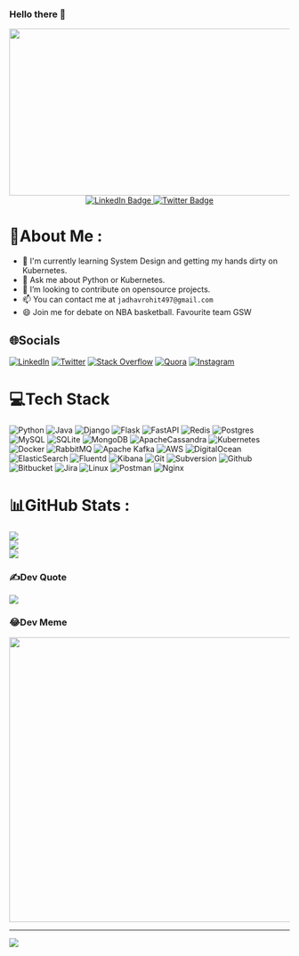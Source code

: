 ### Hello there 👋

</div>
<div id="header" align="center">
  <div id="header" align="center">

  <img src="https://komarev.com/ghpvc/?username=rhoitjadhav&style=flat-square&color=blue" alt=""/>
  </div>
  <img src="https://media.giphy.com/media/dWesBcTLavkZuG35MI/giphy.gif" width="600" height="300"/>
  <div id="badges">
  <a href="https://www.linkedin.com/in/rhoitjadhav/" target="_blank">
    <img src="https://img.shields.io/badge/LinkedIn-%230077B5.svg?logo=linkedin&logoColor=white" alt="LinkedIn Badge"/>
  </a>
  <a href="https://twitter.com/rhoitjadhav" target="_blank">
    <img src="https://img.shields.io/badge/Twitter-%231DA1F2.svg?logo=Twitter&logoColor=white" alt="Twitter Badge"/>
  </a>
</div>

</div>

# 💫About Me :

- 🌱 I'm currently learning System Design and getting my hands dirty on Kubernetes.
- 💬 Ask me about Python or Kubernetes.
- 👯 I’m looking to contribute on opensource projects.
- 📫 You can contact me at `jadhavrohit497@gmail.com`
- 😄 Join me for debate on NBA basketball. Favourite team GSW

## 🌐Socials

[![LinkedIn](https://img.shields.io/badge/LinkedIn-%230077B5.svg?logo=linkedin&logoColor=white)](https://linkedin.com/in/rhoitjadhav)
[![Twitter](https://img.shields.io/badge/Twitter-%231DA1F2.svg?logo=Twitter&logoColor=white)](https://twitter.com/rhoitjadhav)
[![Stack Overflow](https://img.shields.io/badge/-Stackoverflow-FE7A16?logo=stack-overflow&logoColor=white)](https://stackoverflow.com/users/rhoitjadhav)
[![Quora](https://img.shields.io/badge/Quora-%23B92B27.svg?logo=Quora&logoColor=white)](https://quora.com/profile/rhoitjadhav)
[![Instagram](https://img.shields.io/badge/Instagram-%23E4405F.svg?logo=Instagram&logoColor=white)](https://instagram.com/rhoitjadhav_)

# 💻Tech Stack

![Python](https://img.shields.io/badge/python-3670A0?style=for-the-badge&logo=python&logoColor=ffdd54)
![Java](https://img.shields.io/badge/java-%23ED8B00.svg?style=for-the-badge&logo=java&logoColor=white)
![Django](https://img.shields.io/badge/django-%23092E20.svg?style=for-the-badge&logo=django&logoColor=white)
![Flask](https://img.shields.io/badge/flask-%23000.svg?style=for-the-badge&logo=flask&logoColor=white)
![FastAPI](https://img.shields.io/badge/FastAPI-005571?style=for-the-badge&logo=fastapi)
![Redis](https://img.shields.io/badge/redis-%23DD0031.svg?style=for-the-badge&logo=redis&logoColor=white)
![Postgres](https://img.shields.io/badge/postgres-%23316192.svg?style=for-the-badge&logo=postgresql&logoColor=white)
![MySQL](https://img.shields.io/badge/mysql-%2300f.svg?style=for-the-badge&logo=mysql&logoColor=white)
![SQLite](https://img.shields.io/badge/sqlite-%2307405e.svg?style=for-the-badge&logo=sqlite&logoColor=white)
![MongoDB](https://img.shields.io/badge/MongoDB-%234ea94b.svg?style=for-the-badge&logo=mongodb&logoColor=white)
![ApacheCassandra](https://img.shields.io/badge/cassandra-%231287B1.svg?style=for-the-badge&logo=apache-cassandra&logoColor=white)
![Kubernetes](https://img.shields.io/badge/kubernetes-%23326ce5.svg?style=for-the-badge&logo=kubernetes&logoColor=white)
![Docker](https://img.shields.io/badge/docker-%230db7ed.svg?style=for-the-badge&logo=docker&logoColor=white)
![RabbitMQ](https://img.shields.io/badge/Rabbitmq-FF6600?style=for-the-badge&logo=rabbitmq&logoColor=white)
![Apache Kafka](https://img.shields.io/badge/Apache%20Kafka-000?style=for-the-badge&logo=apachekafka)
![AWS](https://img.shields.io/badge/AWS-%23FF9900.svg?style=for-the-badge&logo=amazon-aws&logoColor=white)
![DigitalOcean](https://img.shields.io/badge/DigitalOcean-%230167ff.svg?style=for-the-badge&logo=digitalOcean&logoColor=white)
![ElasticSearch](https://img.shields.io/badge/-ElasticSearch-005571?style=for-the-badge&logo=elasticsearch)
![Fluentd](https://img.shields.io/badge/Fluentd-599CD0?style=for-the-badge&logo=fluentd&logoColor=white&labelColor=599CD0)
![Kibana](https://img.shields.io/badge/Kibana-005571?style=for-the-badge&logo=Kibana&logoColor=white)
![Git](https://img.shields.io/badge/git-%23F05033.svg?style=for-the-badge&logo=git&logoColor=white)
![Subversion](https://img.shields.io/badge/subversion-%23809CC9.svg?style=for-the-badge&logo=subversion&logoColor=white)
![Github](https://img.shields.io/badge/GitHub-100000?style=for-the-badge&logo=github&logoColor=white)
![Bitbucket](https://img.shields.io/badge/bitbucket-%230047B3.svg?style=for-the-badge&logo=bitbucket&logoColor=white)
![Jira](https://img.shields.io/badge/jira-%230A0FFF.svg?style=for-the-badge&logo=jira&logoColor=white)
![Linux](https://img.shields.io/badge/Linux-FCC624?style=for-the-badge&logo=linux&logoColor=black)
![Postman](https://img.shields.io/badge/Postman-FF6C37?style=for-the-badge&logo=postman&logoColor=white)
![Nginx](https://img.shields.io/badge/nginx-%23009639.svg?style=for-the-badge&logo=nginx&logoColor=white)

# 📊GitHub Stats :

![](https://github-readme-stats.vercel.app/api?username=rhoitjadhav&theme=darcula&hide_border=false&include_all_commits=true&count_private=false)<br/>
![](https://github-readme-streak-stats.herokuapp.com/?user=rhoitjadhav&theme=darcula&hide_border=false)<br/>
![](https://github-readme-stats.vercel.app/api/top-langs/?username=rhoitjadhav&theme=darcula&hide_border=false&include_all_commits=true&count_private=false&layout=compact)

### ✍️Dev Quote

![](https://quotes-github-readme.vercel.app/api?type=horizontal&theme=dark)

### 😂Dev Meme

<img src="https://random-memer.herokuapp.com/" width="512px"/>

---
[![](https://visitcount.itsvg.in/api?id=rhoitjadhav&icon=0&color=0)](https://visitcount.itsvg.in)
